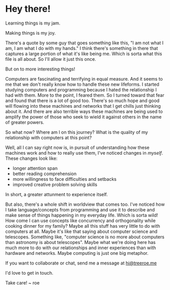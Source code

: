 # Hey there!

Learning things is my jam.

Making things is my joy.

There's a quote by some guy that goes something like this, "I am not what I am, I am what I do with my hands." I think there's something in there that captures a large portion of what it's like being me. Which is sorta what this file is all about. So I'll allow it just this once.

But on to more interesting things!

Computers are fascinating and terrifying in equal measure. And it seems to me that we don't really know how to handle these new lifeforms. I started studying computers and programming because I hated the relationship I had with them. More to the point, I feared them. So I turned toward that fear and found that there is a lot of good too. There's so much hope and good will flowing into these machines and networks that I get chills just thinking about it. And there are also terrible ways these machines are being used to amplify the power of those who seek to wield it against others in the name of greater powers.

So what now? Where am I on this journey? What is the quality of my relationship with computers at this point?

Well, all I can say right now is, in pursuit of understanding how these machines work and how to really use them, I've noticed changes in *myself*. These changes look like:
- longer attention span
- better reading comprehension
- more willingness to face difficulties and setbacks
- improved creative problem solving skills

In short, a greater attunment to experience itself.

But also, there's a whole shift in worldview that comes too. I've noticed how I take language/concepts from programming and use it to describe and make sense of things happening in my everyday life. Which is sorta wild! How come I can use concepts like concurrency and orthogonality while cooking dinner for my family? Maybe all this stuff has very little to do with computers at all. Maybe it's like that saying about computer science and telescopes. Something like, "computer science is no more about computers than astronomy is about telescopes". Maybe what we're doing here has much more to do with our relationships and inner experiences than with hardware and networks. Maybe computing is just one big metaphor. 

If you want to collaborate or chat, send me a message at hi@treeroe.me

I'd love to get in touch.

Take care!
~ roe
